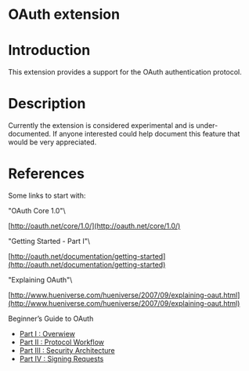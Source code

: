 OAuth extension
===============

Introduction
============

This extension provides a support for the OAuth authentication protocol.

Description
===========

Currently the extension is considered experimental and is
under-documented. If anyone interested could help document this feature
that would be very appreciated.

References
==========

Some links to start with:

"OAuth Core 1.0"\

[http://oauth.net/core/1.0/](http://oauth.net/core/1.0/)

"Getting Started - Part I"\

[http://oauth.net/documentation/getting-started](http://oauth.net/documentation/getting-started)

"Explaining OAuth"\

[http://www.hueniverse.com/hueniverse/2007/09/explaining-oaut.html](http://www.hueniverse.com/hueniverse/2007/09/explaining-oaut.html)

Beginner’s Guide to OAuth

-   [Part I :
    Overwiew](http://www.hueniverse.com/hueniverse/2007/10/beginners-guide.html)
-   [Part II : Protocol
    Workflow](http://www.hueniverse.com/hueniverse/2007/10/beginners-gui-1.html)
-   [Part III : Security
    Architecture](http://www.hueniverse.com/hueniverse/2008/10/beginners-guide.html)
-   [Part IV : Signing
    Requests](http://www.hueniverse.com/hueniverse/2008/10/beginners-gui-1.html)

